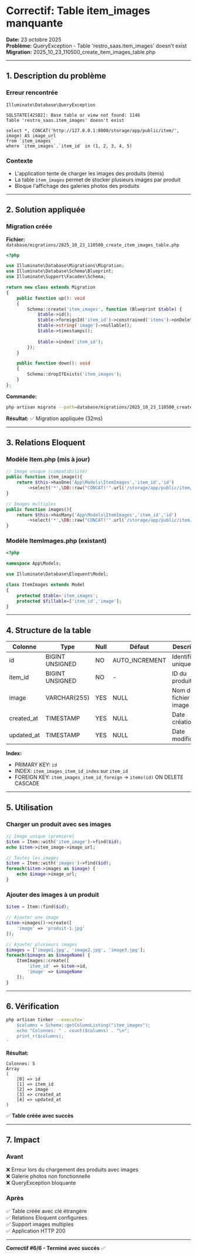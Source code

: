 # Correctif: Table item_images manquante

**Date:** 23 octobre 2025  
**Problème:** QueryException - Table 'restro_saas.item_images' doesn't exist  
**Migration:** 2025_10_23_110500_create_item_images_table.php

---

## 1. Description du problème

### Erreur rencontrée
```
Illuminate\Database\QueryException

SQLSTATE[42S02]: Base table or view not found: 1146 
Table 'restro_saas.item_images' doesn't exist

select *, CONCAT('http://127.0.0.1:8000/storage/app/public/item/', image) AS image_url 
from `item_images` 
where `item_images`.`item_id` in (1, 2, 3, 4, 5)
```

### Contexte
- L'application tente de charger les images des produits (items)
- La table `item_images` permet de stocker plusieurs images par produit
- Bloque l'affichage des galeries photos des produits

---

## 2. Solution appliquée

### Migration créée

**Fichier:** `database/migrations/2025_10_23_110500_create_item_images_table.php`

```php
<?php

use Illuminate\Database\Migrations\Migration;
use Illuminate\Database\Schema\Blueprint;
use Illuminate\Support\Facades\Schema;

return new class extends Migration
{
    public function up(): void
    {
        Schema::create('item_images', function (Blueprint $table) {
            $table->id();
            $table->foreignId('item_id')->constrained('items')->onDelete('cascade');
            $table->string('image')->nullable();
            $table->timestamps();
            
            $table->index('item_id');
        });
    }

    public function down(): void
    {
        Schema::dropIfExists('item_images');
    }
};
```

**Commande:**
```bash
php artisan migrate --path=database/migrations/2025_10_23_110500_create_item_images_table.php --force
```

**Résultat:** ✅ Migration appliquée (32ms)

---

## 3. Relations Eloquent

### Modèle Item.php (mis à jour)

```php
// Image unique (compatibilité)
public function item_image(){
    return $this->hasOne('App\Models\ItemImages','item_id','id')
        ->select('*',\DB::raw("CONCAT('".url('/storage/app/public/item/')."/', image) AS image_url"));
}

// Images multiples
public function images(){
    return $this->hasMany('App\Models\ItemImages','item_id','id')
        ->select('*',\DB::raw("CONCAT('".url('/storage/app/public/item/')."/', image) AS image_url"));
}
```

### Modèle ItemImages.php (existant)

```php
<?php

namespace App\Models;

use Illuminate\Database\Eloquent\Model;

class ItemImages extends Model
{
    protected $table='item_images';
    protected $fillable=['item_id','image'];
}
```

---

## 4. Structure de la table

| Colonne | Type | Null | Défaut | Description |
|---------|------|------|--------|-------------|
| id | BIGINT UNSIGNED | NO | AUTO_INCREMENT | Identifiant unique |
| item_id | BIGINT UNSIGNED | NO | - | ID du produit (FK) |
| image | VARCHAR(255) | YES | NULL | Nom du fichier image |
| created_at | TIMESTAMP | YES | NULL | Date création |
| updated_at | TIMESTAMP | YES | NULL | Date modification |

**Index:**
- PRIMARY KEY: `id`
- INDEX: `item_images_item_id_index` sur `item_id`
- FOREIGN KEY: `item_images_item_id_foreign` → `items(id)` ON DELETE CASCADE

---

## 5. Utilisation

### Charger un produit avec ses images

```php
// Image unique (première)
$item = Item::with('item_image')->find($id);
echo $item->item_image->image_url;

// Toutes les images
$item = Item::with('images')->find($id);
foreach($item->images as $image) {
    echo $image->image_url;
}
```

### Ajouter des images à un produit

```php
$item = Item::find($id);

// Ajouter une image
$item->images()->create([
    'image' => 'produit-1.jpg'
]);

// Ajouter plusieurs images
$images = ['image1.jpg', 'image2.jpg', 'image3.jpg'];
foreach($images as $imageName) {
    ItemImages::create([
        'item_id' => $item->id,
        'image' => $imageName
    ]);
}
```

---

## 6. Vérification

```bash
php artisan tinker --execute='
    $columns = Schema::getColumnListing("item_images");
    echo "Colonnes: " . count($columns) . "\n";
    print_r($columns);
'
```

**Résultat:**
```
Colonnes: 5
Array
(
    [0] => id
    [1] => item_id
    [2] => image
    [3] => created_at
    [4] => updated_at
)
```

✅ **Table créée avec succès**

---

## 7. Impact

### Avant
❌ Erreur lors du chargement des produits avec images  
❌ Galerie photos non fonctionnelle  
❌ QueryException bloquante  

### Après
✅ Table créée avec clé étrangère  
✅ Relations Eloquent configurées  
✅ Support images multiples  
✅ Application HTTP 200  

---

**Correctif #6/6 - Terminé avec succès** ✅
